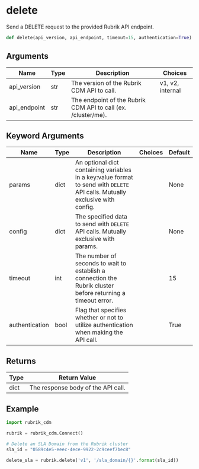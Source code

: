 # delete

Send a DELETE request to the provided Rubrik API endpoint.
```py
def delete(api_version, api_endpoint, timeout=15, authentication=True)
```

## Arguments
| Name         | Type | Description                                                   | Choices          |
|--------------|------|---------------------------------------------------------------|------------------|
| api_version  | str  | The version of the Rubrik CDM API to call.                    | v1, v2, internal |
| api_endpoint | str  | The endpoint of the Rubrik CDM API to call (ex. /cluster/me). |                  |
## Keyword Arguments
| Name           | Type | Description                                                                                                                  | Choices | Default |
|----------------|------|------------------------------------------------------------------------------------------------------------------------------|---------|---------|
| params         | dict | An optional dict containing variables in a key:value format to send with `DELETE` API calls. Mutually exclusive with config. |         | None    |
| config         | dict | The specified data to send with `DELETE` API calls. Mutually exclusive with params.                                          |         | None    |
| timeout        | int  | The number of seconds to wait to establish a connection the Rubrik cluster before returning a timeout error.                 |         | 15      |
| authentication | bool | Flag that specifies whether or not to utilize authentication when making the API call.                                       |         | True    |

## Returns
| Type | Return Value                       |
|------|------------------------------------|
| dict | The response body of the API call. |
## Example
```py
import rubrik_cdm

rubrik = rubrik_cdm.Connect()

# Delete an SLA Domain from the Rubrik cluster
sla_id = "0589c4e5-eeec-4ece-9922-2c9ceef7bec8"

delete_sla = rubrik.delete('v1', '/sla_domain/{}'.format(sla_id))
```